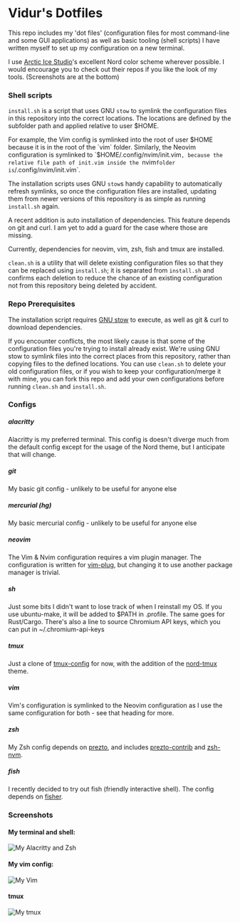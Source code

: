 # Vidur's Dotfiles

This repo includes my 'dot files' (configuration files for most command-line 
and some GUI applications) as well as basic tooling (shell scripts) I have 
written myself to set up my configuration on a new terminal.

I use [Arctic Ice Studio](https://github.com/arcticicestudio)'s excellent Nord 
color scheme wherever possible. I would encourage you to check out their repos 
if you like the look of my tools. (Screenshots are at the bottom)



### Shell scripts

`install.sh` is a script that uses GNU `stow` to symlink the configuration files
in this repository into the correct locations. The locations are defined by the
subfolder path and applied relative to user $HOME.

For example, the Vim config is symlinked into the root of user $HOME because it 
is in the root of the `vim` folder. Similarly, the Neovim configuration is 
symlinked to `$HOME/.config/nvim/init.vim`, because the relative file path of
init.vim inside the `nvim` folder is `/.config/nvim/init.vim`.

The installation scripts uses GNU `stow`s handy capability to automatically 
refresh symlinks, so once the configuration files are installed, updating them
from newer versions of this repository is as simple as running `install.sh`
again.

A recent addition is auto installation of dependencies. This feature depends on
git and curl. I am yet to add a guard for the case where those are missing. 

Currently, dependencies for neovim, vim, zsh, fish and tmux are installed.

`clean.sh` is a utility that will delete existing configuration files so that
they can be replaced using `install.sh`; it is separated from `install.sh` and
confirms each deletion to reduce the chance of an existing configuration not
from this repository being deleted by accident.

### Repo Prerequisites
The installation script requires [GNU stow](https://www.gnu.org/software/stow/) 
to execute, as well as git & curl to download dependencies.

If you encounter conflicts, the most likely cause is that some of the 
configuration files you're trying to install already exist. We're using GNU stow 
to symlink files into the correct places from this repository, rather than 
copying files to the defined locations. You can use `clean.sh` to delete your
old configuration files, or if you wish to keep your configuration/merge it with
mine, you can fork this repo and add your own configurations before running
`clean.sh` and `install.sh`.


### Configs


##### alacritty
Alacritty is my preferred terminal. This config is doesn't diverge much from the
default config except for the usage of the Nord theme, but I anticipate that
will change.

##### git
My basic git config - unlikely to be useful for anyone else

##### mercurial (hg)
My basic mercurial config - unlikely to be useful for anyone else

##### neovim
The Vim & Nvim configuration requires a vim plugin manager. The configuration is 
written for [vim-plug](https://github.com/junegunn/vim-plug), but changing it to
use another package manager is trivial.

##### sh
Just some bits I didn't want to lose track of when I reinstall my OS.
If you use ubuntu-make, it will be added to $PATH in .profile. 
The same goes for Rust/Cargo. There's also a line to source Chromium API keys,
which you can put in ~/.chromium-api-keys

##### tmux
Just a clone of [tmux-config](https://github.com/samoshkin/tmux-config) for now,
with the addition of the [nord-tmux](https://github.com/arcticicestudio/nord-tmux) theme.

##### vim
Vim's configuration is symlinked to the Neovim configuration as I use the same
configuration for both - see that heading for more.

##### zsh
My Zsh config depends on [prezto](https://github.com/sorin-ionescu/prezto), and includes
[prezto-contrib](https://github.com/belak/prezto-contrib) and
[zsh-nvm](https://github.com/lukechilds/zsh-nvm).

##### fish
I recently decided to try out fish (friendly interactive shell). The config depends
on [fisher](https://github.com/jorgebucaran/fisher). 


### Screenshots
#### My terminal and shell:
![My Alacritty and Zsh](https://i.imgur.com/yKXMMkL.png)
#### My vim config:
![My Vim](https://i.imgur.com/6Gmr2IO.png)
#### tmux
![My tmux](https://i.imgur.com/1jlNJBu.png)

